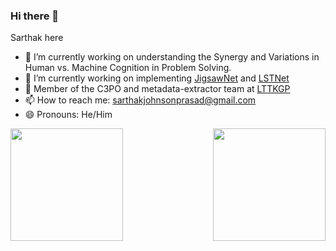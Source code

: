 ### Hi there 👋

Sarthak here

- 🔭 I’m currently working on understanding the Synergy and Variations in Human vs. Machine Cognition in Problem Solving.
- 🌱 I’m currently working on implementing [JigsawNet](https://arxiv.org/pdf/1809.04137.pdf) and [LSTNet](https://arxiv.org/pdf/1703.07015.pdf)
- :cowboy_hat_face: Member of the C3PO and metadata-extractor team at [LTTKGP](https://github.com/lttkgp)
- 📫 How to reach me: sarthakjohnsonprasad@gmail.com
- 😄 Pronouns: He/Him

<img align="left" height=180em src="https://github-readme-stats.vercel.app/api/top-langs/?username=cipherLord&theme=synthwave&hide=css,tcl,html"></img>
<img align="right" height=180em src="https://github-readme-stats.vercel.app/api?username=cipherLord&count_private=true&show_icons=true&theme=synthwave&include_all_commits=true"></img>
